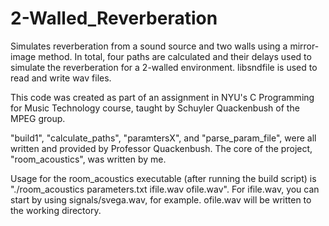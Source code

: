# 2-Walled_Reverberation

Simulates reverberation from a sound source and two walls using a mirror-image method. In total, four paths are calculated and their delays used to simulate the reverberation for a 2-walled environment. libsndfile is used to read and write wav files.

This code was created as part of an assignment in NYU's C Programming for Music Technology course, taught by Schuyler Quackenbush of the MPEG group.

"build1", "calculate_paths", "paramtersX", and "parse_param_file", were all written and provided by Professor Quackenbush. The core of the project, "room_acoustics", was written by me.

Usage for the room_acoustics executable (after running the build script) is "./room_acoustics parameters.txt ifile.wav ofile.wav". For ifile.wav, you can start by using signals/svega.wav, for example. ofile.wav will be written to the working directory.
